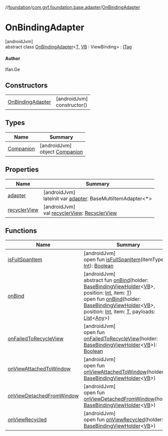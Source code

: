 //[foundation](../../../index.md)/[com.gyf.foundation.base.adapter](../index.md)/[OnBindingAdapter](index.md)

# OnBindingAdapter

[androidJvm]\
abstract class [OnBindingAdapter](index.md)&lt;[T](index.md), [VB](index.md) : ViewBinding&gt; : [ITag](../../com.gyf.foundation.ext.log/-i-tag/index.md)

#### Author

Ifan.Ge

## Constructors

| | |
|---|---|
| [OnBindingAdapter](-on-binding-adapter.md) | [androidJvm]<br>constructor() |

## Types

| Name | Summary |
|---|---|
| [Companion](-companion/index.md) | [androidJvm]<br>object [Companion](-companion/index.md) |

## Properties

| Name | Summary |
|---|---|
| [adapter](adapter.md) | [androidJvm]<br>lateinit var [adapter](adapter.md): BaseMultiItemAdapter&lt;*&gt; |
| [recyclerView](recycler-view.md) | [androidJvm]<br>val [recyclerView](recycler-view.md): [RecyclerView](https://developer.android.com/reference/kotlin/androidx/recyclerview/widget/RecyclerView.html) |

## Functions

| Name | Summary |
|---|---|
| [isFullSpanItem](is-full-span-item.md) | [androidJvm]<br>open fun [isFullSpanItem](is-full-span-item.md)(itemType: [Int](https://kotlinlang.org/api/core/kotlin-stdlib/kotlin/-int/index.html)): [Boolean](https://kotlinlang.org/api/core/kotlin-stdlib/kotlin/-boolean/index.html) |
| [onBind](on-bind.md) | [androidJvm]<br>abstract fun [onBind](on-bind.md)(holder: [BaseBindingViewHolder](../../com.gyf.foundation.base.adapter.viewholder/-base-binding-view-holder/index.md)&lt;[VB](index.md)&gt;, position: [Int](https://kotlinlang.org/api/core/kotlin-stdlib/kotlin/-int/index.html), item: [T](index.md))<br>open fun [onBind](on-bind.md)(holder: [BaseBindingViewHolder](../../com.gyf.foundation.base.adapter.viewholder/-base-binding-view-holder/index.md)&lt;[VB](index.md)&gt;, position: [Int](https://kotlinlang.org/api/core/kotlin-stdlib/kotlin/-int/index.html), item: [T](index.md), payloads: [List](https://kotlinlang.org/api/core/kotlin-stdlib/kotlin.collections/-list/index.html)&lt;[Any](https://kotlinlang.org/api/core/kotlin-stdlib/kotlin/-any/index.html)&gt;) |
| [onFailedToRecycleView](on-failed-to-recycle-view.md) | [androidJvm]<br>open fun [onFailedToRecycleView](on-failed-to-recycle-view.md)(holder: [BaseBindingViewHolder](../../com.gyf.foundation.base.adapter.viewholder/-base-binding-view-holder/index.md)&lt;[VB](index.md)&gt;): [Boolean](https://kotlinlang.org/api/core/kotlin-stdlib/kotlin/-boolean/index.html) |
| [onViewAttachedToWindow](on-view-attached-to-window.md) | [androidJvm]<br>open fun [onViewAttachedToWindow](on-view-attached-to-window.md)(holder: [BaseBindingViewHolder](../../com.gyf.foundation.base.adapter.viewholder/-base-binding-view-holder/index.md)&lt;[VB](index.md)&gt;) |
| [onViewDetachedFromWindow](on-view-detached-from-window.md) | [androidJvm]<br>open fun [onViewDetachedFromWindow](on-view-detached-from-window.md)(holder: [BaseBindingViewHolder](../../com.gyf.foundation.base.adapter.viewholder/-base-binding-view-holder/index.md)&lt;[VB](index.md)&gt;) |
| [onViewRecycled](on-view-recycled.md) | [androidJvm]<br>open fun [onViewRecycled](on-view-recycled.md)(holder: [BaseBindingViewHolder](../../com.gyf.foundation.base.adapter.viewholder/-base-binding-view-holder/index.md)&lt;[VB](index.md)&gt;) |